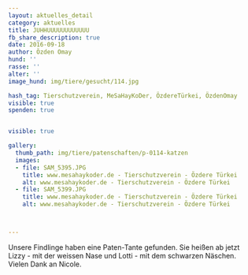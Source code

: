 ```yaml
---
layout: aktuelles_detail
category: aktuelles
title: JUHHUUUUUUUUUUUU
fb_share_description: true
date: 2016-09-18
author: Özden Omay
hund: ''
rasse: ''
alter: ''
image_hund: img/tiere/gesucht/114.jpg

hash_tag: Tierschutzverein, MeSaHayKoDer, ÖzdereTürkei, ÖzdenOmay
visible: true
spenden: true


visible: true

gallery:
  thumb_path: img/tiere/patenschaften/p-0114-katzen
  images:
  - file: SAM_5395.JPG
    title: www.mesahaykoder.de - Tierschutzverein - Özdere Türkei
    alt: www.mesahaykoder.de - Tierschutzverein - Özdere Türkei
  - file: SAM_5399.JPG
    title: www.mesahaykoder.de - Tierschutzverein - Özdere Türkei
    alt: www.mesahaykoder.de - Tierschutzverein - Özdere Türkei



---
```




Unsere Findlinge haben eine Paten-Tante gefunden. Sie heißen ab jetzt Lizzy - mit der weissen Nase und Lotti - mit dem schwarzen Näschen. 
Vielen Dank an Nicole.
